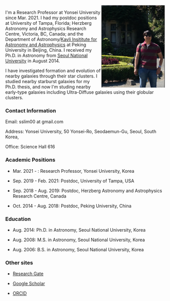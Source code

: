 <img src="slim_small.png" width="200" align="right">

I'm a Research Professor at Yonsei University since Mar. 2021. I had my postdoc positions at University of Tampa, Florida; Herzberg Astronomy and Astrophysics Research Centre, Victoria, BC, Canada; and the Department of Astronomy/[Kavli Insititute for Astronomy and Astrophysics](http://kiaa.pku.edu.cn/) at Peking University in Beijing, China. I received my Ph.D. in Astronomy from [Seoul National University](http://astro.snu.ac.kr/) in August 2014.
  
I have investigated formation and evolution of nearby galaxies through their star clusters. I studied nearby starburst galaxies for my Ph.D. thesis, and now I'm studing nearby early-type galaxies including Ultra-Diffuse galaxies using their globular clusters. 

### Contact Information

Email: sslim00 at gmail.com

Address: Yonsei University, 50 Yonsei-Ro, Seodaemun-Gu, Seoul, South Korea,

Office: Science Hall 616


### Academic Positions

* Mar. 2021 -          : Research Professor, Yonsei University, Korea

* Sep. 2019 - Feb. 2021: Postdoc, University of Tampa, USA

* Sep. 2018 - Aug. 2019: Postdoc, Herzberg Astronomy and Astrophysics Research Centre, Canada

* Oct. 2014 - Aug. 2018: Postdoc, Peking University, China

### Education

* Aug. 2014: Ph.D. in Astronomy, Seoul National University, Korea

* Aug. 2008: M.S. in Astronomy, Seoul National University, Korea

* Aug. 2006: B.S. in Astronomy, Seoul National University, Korea


### Other sites

* [Research Gate](https://www.researchgate.net/profile/Sungsoon-Lim)

* [Google Scholar](https://scholar.google.com/citations?user=7AKv80EAAAAJ&hl=ko)

* [ORCID](https://orcid.org/0000-0002-5049-4390)
